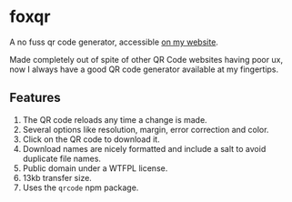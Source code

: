 # foxqr
A no fuss qr code generator, accessible [on my website](https://qr.falsefox.dev). 

Made completely out of spite of other QR Code websites having poor ux, now I always have a good QR code generator available at my fingertips.

## Features
1. The QR code reloads any time a change is made.
2. Several options like resolution, margin, error correction and color.
3. Click on the QR code to download it.
4. Download names are nicely formatted and include a salt to avoid duplicate file names.
5. Public domain under a WTFPL license.
6. 13kb transfer size.
7. Uses the ``qrcode`` npm package.